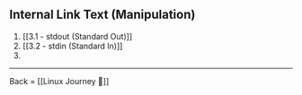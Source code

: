 ## Internal Link Text (Manipulation)
1. [[3.1 - stdout (Standard Out)]]
2. [[3.2 - stdin (Standard In)]]
3. 


-------------------------

Back = [[Linux Journey 🔗]]
